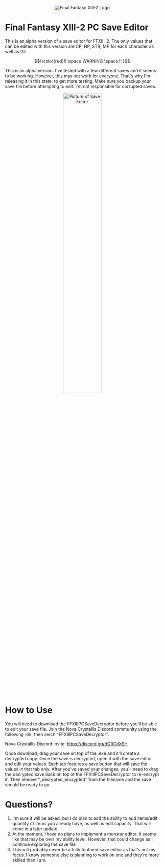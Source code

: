 <p align="center" width="100%">
    <img alt="Final Fantasy XIII-2 Logo" src="https://github.com/user-attachments/assets/4d472bbc-eea0-431f-9ac7-bd9129388ea5">
</p>

# Final Fantasy XIII-2 PC Save Editor
This is an alpha version of a save editor for FFXIII-2. The only values that can be edited with this version are CP, HP, STR, MP for each character as well as Gil.

$${\color{red}!! \space WARNING \space !! }$$

This is an alpha version. I've tested with a few different saves and it seems to be working. However, this may not work for everyone. That's why I'm releasing it in this state; to get more testing. Make sure you backup your save file before attempting to edit. I'm not responsible for corrupted saves.

<p align="center" width="100%">
    <img alt="Picture of Save Editor" src="https://github.com/user-attachments/assets/747c1902-6290-4b2d-8502-975d35634f5d" width="50% height="50%">
</p>

# How to Use
You will need to download the FFXIIIPCSaveDecryptor before you'll be able to edit your save file. Join the Nova Crystallis Discord community using the following link, then serch "FFXIIIPCSaveDecryptor".

Nova Crystallis Discord Invite: https://discord.gg/dGRCdXEH

Once download, drag your save on top of the .exe and it'll create a decrypted copy. Once the save is decrypted, open it with the save editor and edit your values. Each tab features a save button that will save the values in that tab only. After you've saved your changes, you'll need to drag the decrypted save back on top of the FFXIIIPCSaveDecryptor to re-encrypt it. Then remove "_decrypted_encrypted" from the filename and the save should be ready to go.
# Questions?
1. I'm sure it will be asked, but I do plan to add the ability to add items/edit quantity of items you already have, as well as edit capacity. That will come in a later update.
3. At the moment, I have no plans to implement a monster editor. It seems like that may be over my ability level. However, that could change as I continue exploring the save file.
4. This will probably never be a fully featured save editor as that's not my focus. I know someone else is planning to work on one and they're more skilled than I am.
